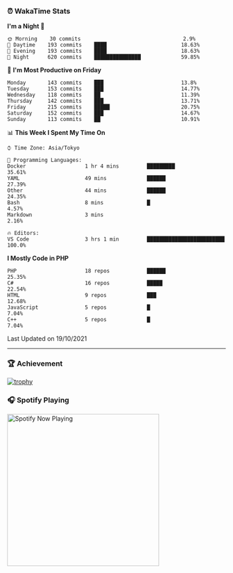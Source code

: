 ### ⏰ WakaTime Stats


<!--START_SECTION:waka-->
**I'm a Night 🦉** 

```text
🌞 Morning    30 commits                                 2.9% 
🌆 Daytime    193 commits    ████                        18.63% 
🌃 Evening    193 commits    ████                        18.63% 
🌙 Night      620 commits    ███████████████             59.85%

```
📅 **I'm Most Productive on Friday** 

```text
Monday       143 commits    ███                         13.8% 
Tuesday      153 commits    ███                         14.77% 
Wednesday    118 commits    ██                          11.39% 
Thursday     142 commits    ███                         13.71% 
Friday       215 commits    █████                       20.75% 
Saturday     152 commits    ███                         14.67% 
Sunday       113 commits    ██                          10.91%

```


📊 **This Week I Spent My Time On** 

```text
⌚︎ Time Zone: Asia/Tokyo

💬 Programming Languages: 
Docker                   1 hr 4 mins         █████████                   35.61% 
YAML                     49 mins             ██████                      27.39% 
Other                    44 mins             ██████                      24.35% 
Bash                     8 mins              █                           4.57% 
Markdown                 3 mins                                          2.16%

🔥 Editors: 
VS Code                  3 hrs 1 min         █████████████████████████   100.0%

```

**I Mostly Code in PHP** 

```text
PHP                      18 repos            ██████                      25.35% 
C#                       16 repos            █████                       22.54% 
HTML                     9 repos             ███                         12.68% 
JavaScript               5 repos             █                           7.04% 
C++                      5 repos             █                           7.04%

```



 Last Updated on 19/10/2021
<!--END_SECTION:waka-->

---

### 🏆 Achievement

[![trophy](https://github-profile-trophy.vercel.app/?username=Slime-hatena&theme=flat&no-bg=true&no-frame=true&column=8)](https://github.com/ryo-ma/github-profile-trophy)

### 🎧 Spotify Playing

[<img src="https://spotify-now-playing-slime-hatena.vercel.app/api/spotify-playing" alt="Spotify Now Playing" width="350" />](https://open.spotify.com/user/slime_hatena)

<!--
**Slime-hatena/Slime-hatena** is a ✨ _special_ ✨ repository because its `README.md` (this file) appears on your GitHub profile.

Here are some ideas to get you started:

- 🔭 I’m currently working on ...
- 🌱 I’m currently learning ...
- 👯 I’m looking to collaborate on ...
- 🤔 I’m looking for help with ...
- 💬 Ask me about ...
- 📫 How to reach me: ...
- 😄 Pronouns: ...
- ⚡ Fun fact: ...
-->
